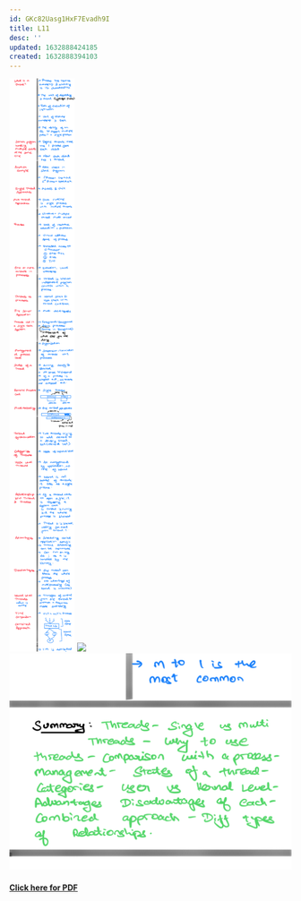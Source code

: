 ```yaml
---
id: GKc82Uasg1HxF7Evadh9I
title: L11
desc: ''
updated: 1632888424185
created: 1632888394103
---
```

![](assets/images/L11_OS_Image1.PNG) 
![](assets/images/L11_OS_Image2.PNG) 
![](assets/images/L11_OS_Image3.PNG) 

#### [Click here for PDF](/assets/L11_OS.pdf)
